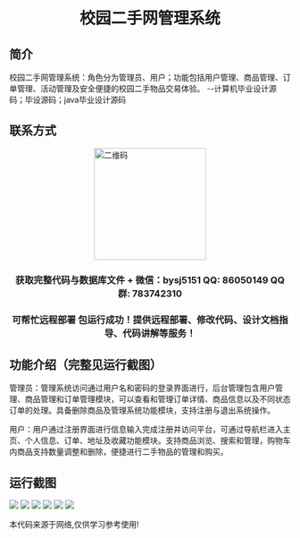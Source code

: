 <p><h1 align="center">校园二手网管理系统</h1></p>

## 简介
校园二手网管理系统：角色分为管理员、用户；功能包括用户管理、商品管理、订单管理、活动管理及安全便捷的校园二手物品交易体验。    --计算机毕业设计源码；毕设源码；java毕业设计源码


## 联系方式
<img src="https://bs-1329754181.cos.ap-shanghai.myqcloud.com/wx.jpg" alt="二维码" style="display: block; margin: 0 auto;" width="200px">
<p><h3 align="center">获取完整代码与数据库文件 + 微信：bysj5151 QQ: 86050149 QQ群: 783742310</h3></p>
<p><h3 align="center">可帮忙远程部署 包运行成功！提供远程部署、修改代码、设计文档指导、代码讲解等服务！</h3></p>

## 功能介绍（完整见运行截图）
管理员：管理系统访问通过用户名和密码的登录界面进行，后台管理包含用户管理、商品管理和订单管理模块，可以查看和管理订单详情、商品信息以及不同状态订单的处理。具备删除商品及管理系统功能模块，支持注册与退出系统操作。

用户：用户通过注册界面进行信息输入完成注册并访问平台，可通过导航栏进入主页、个人信息、订单、地址及收藏功能模块。支持商品浏览、搜索和管理，购物车内商品支持数量调整和删除，便捷进行二手物品的管理和购买。


## 运行截图
![](imgs/588112-20220703233808913-613479874.png)
![](imgs/588112-20220703233813944-372741274.png)
![](imgs/588112-20220703233818056-621069864.png)
![](imgs/588112-20220703233821873-2124662263.png)
![](imgs/588112-20220703233825717-873158931.png)
![](imgs/588112-20220703233829785-1036988710.png)

<p>本代码来源于网络,仅供学习参考使用!</p>
